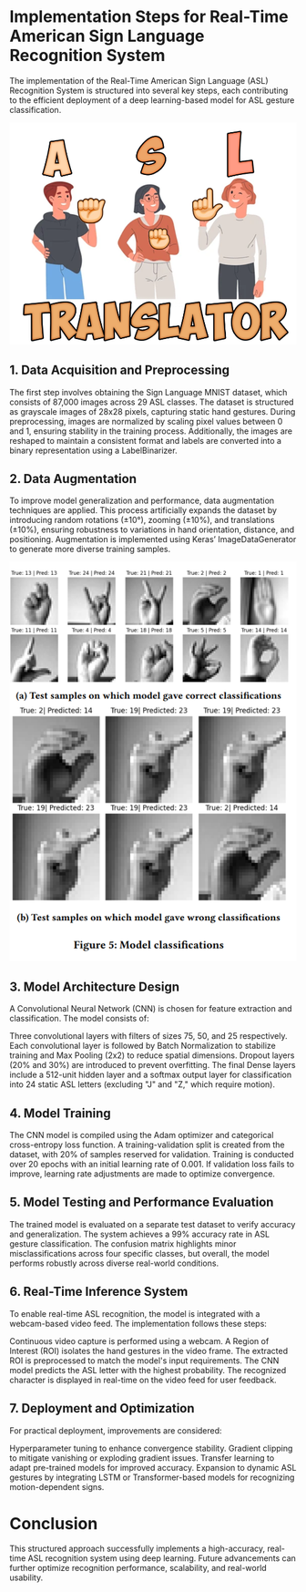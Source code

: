 # **Implementation Steps for Real-Time American Sign Language Recognition System**
The implementation of the Real-Time American Sign Language (ASL) Recognition System is structured into several key steps, each contributing to the efficient deployment of a deep learning-based model for ASL gesture classification.

![ASL Translator](Images/Screenshot%202025-03-01%20194434.png)

## **1. Data Acquisition and Preprocessing**
The first step involves obtaining the Sign Language MNIST dataset, which consists of 87,000 images across 29 ASL classes. The dataset is structured as grayscale images of 28x28 pixels, capturing static hand gestures. During preprocessing, images are normalized by scaling pixel values between 0 and 1, ensuring stability in the training process. Additionally, the images are reshaped to maintain a consistent format and labels are converted into a binary representation using a LabelBinarizer.

## **2. Data Augmentation**
To improve model generalization and performance, data augmentation techniques are applied. This process artificially expands the dataset by introducing random rotations (±10°), zooming (±10%), and translations (±10%), ensuring robustness to variations in hand orientation, distance, and positioning. Augmentation is implemented using Keras’ ImageDataGenerator to generate more diverse training samples.

![Dataset](Images/Screenshot%202025-03-01%20192252.png)


## **3. Model Architecture Design**
A Convolutional Neural Network (CNN) is chosen for feature extraction and classification. The model consists of:

Three convolutional layers with filters of sizes 75, 50, and 25 respectively.
Each convolutional layer is followed by Batch Normalization to stabilize training and Max Pooling (2x2) to reduce spatial dimensions.
Dropout layers (20% and 30%) are introduced to prevent overfitting.
The final Dense layers include a 512-unit hidden layer and a softmax output layer for classification into 24 static ASL letters (excluding "J" and "Z," which require motion).


## **4. Model Training**
The CNN model is compiled using the Adam optimizer and categorical cross-entropy loss function. A training-validation split is created from the dataset, with 20% of samples reserved for validation. Training is conducted over 20 epochs with an initial learning rate of 0.001. If validation loss fails to improve, learning rate adjustments are made to optimize convergence.

## **5. Model Testing and Performance Evaluation**
The trained model is evaluated on a separate test dataset to verify accuracy and generalization. The system achieves a 99% accuracy rate in ASL gesture classification. The confusion matrix highlights minor misclassifications across four specific classes, but overall, the model performs robustly across diverse real-world conditions.

## **6. Real-Time Inference System**
To enable real-time ASL recognition, the model is integrated with a webcam-based video feed. The implementation follows these steps:

Continuous video capture is performed using a webcam.
A Region of Interest (ROI) isolates the hand gestures in the video frame.
The extracted ROI is preprocessed to match the model's input requirements.
The CNN model predicts the ASL letter with the highest probability.
The recognized character is displayed in real-time on the video feed for user feedback.

## **7. Deployment and Optimization**
For practical deployment, improvements are considered:

Hyperparameter tuning to enhance convergence stability.
Gradient clipping to mitigate vanishing or exploding gradient issues.
Transfer learning to adapt pre-trained models for improved accuracy.
Expansion to dynamic ASL gestures by integrating LSTM or Transformer-based models for recognizing motion-dependent signs.

# **Conclusion**
This structured approach successfully implements a high-accuracy, real-time ASL recognition system using deep learning. Future advancements can further optimize recognition performance, scalability, and real-world usability.
